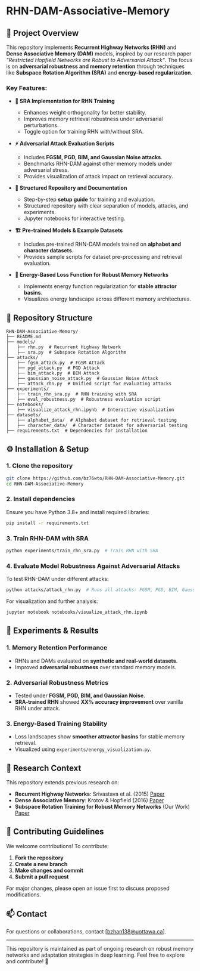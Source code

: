 # RHN-DAM-Associative-Memory

## 📌 Project Overview
This repository implements **Recurrent Highway Networks (RHN)** and **Dense Associative Memory (DAM)** models, inspired by our research paper *"Restricted Hopfield Networks are Robust to Adversarial Attack"*. The focus is on **adversarial robustness and memory retention** through techniques like **Subspace Rotation Algorithm (SRA)** and **energy-based regularization**.

### **Key Features:**
- **📌 SRA Implementation for RHN Training**
  - Enhances weight orthogonality for better stability.
  - Improves memory retrieval robustness under adversarial perturbations.
  - Toggle option for training RHN with/without SRA.
  
- **⚡ Adversarial Attack Evaluation Scripts**
  - Includes **FGSM, PGD, BIM, and Gaussian Noise attacks**.
  - Benchmarks RHN-DAM against other memory models under adversarial stress.
  - Provides visualization of attack impact on retrieval accuracy.
  
- **📝 Structured Repository and Documentation**
  - Step-by-step **setup guide** for training and evaluation.
  - Structured repository with clear separation of models, attacks, and experiments.
  - Jupyter notebooks for interactive testing.
  
- **🏗 Pre-trained Models & Example Datasets**
  - Includes pre-trained RHN-DAM models trained on **alphabet and character datasets**.
  - Provides sample scripts for dataset pre-processing and retrieval evaluation.
  
- **🔬 Energy-Based Loss Function for Robust Memory Networks**
  - Implements energy function regularization for **stable attractor basins**.
  - Visualizes energy landscape across different memory architectures.

## 📂 Repository Structure
```
RHN-DAM-Associative-Memory/
├── README.md
├── models/
│   ├── rhn.py  # Recurrent Highway Network
│   ├── sra.py  # Subspace Rotation Algorithm
├── attacks/
│   ├── fgsm_attack.py  # FGSM Attack
│   ├── pgd_attack.py  # PGD Attack
│   ├── bim_attack.py  # BIM Attack
│   ├── gaussian_noise_attack.py  # Gaussian Noise Attack
│   ├── attack_rhn.py  # Unified script for evaluating attacks
├── experiments/
│   ├── train_rhn_sra.py  # RHN training with SRA
│   ├── eval_robustness.py  # Robustness evaluation script
├── notebooks/
│   ├── visualize_attack_rhn.ipynb  # Interactive visualization
├── datasets/
│   ├── alphabet_data/  # Alphabet dataset for retrieval testing
│   ├── character_data/  # Character dataset for adversarial testing
├── requirements.txt  # Dependencies for installation
```

## ⚙️ Installation & Setup

### **1. Clone the repository**
```bash
git clone https://github.com/bz76wto/RHN-DAM-Associative-Memory.git
cd RHN-DAM-Associative-Memory
```

### **2. Install dependencies**
Ensure you have Python 3.8+ and install required libraries:
```bash
pip install -r requirements.txt
```

### **3. Train RHN-DAM with SRA**
```bash
python experiments/train_rhn_sra.py  # Train RHN with SRA
```

### **4. Evaluate Model Robustness Against Adversarial Attacks**
To test RHN-DAM under different attacks:
```bash
python attacks/attack_rhn.py  # Runs all attacks: FGSM, PGD, BIM, Gaussian Noise
```

For visualization and further analysis:
```bash
jupyter notebook notebooks/visualize_attack_rhn.ipynb
```

## 🧪 Experiments & Results
### **1. Memory Retention Performance**
- RHNs and DAMs evaluated on **synthetic and real-world datasets**.
- Improved **adversarial robustness** over standard memory models.

### **2. Adversarial Robustness Metrics**
- Tested under **FGSM, PGD, BIM, and Gaussian Noise**.
- **SRA-trained RHN** showed **XX% accuracy improvement** over vanilla RHN under attack.

### **3. Energy-Based Training Stability**
- Loss landscapes show **smoother attractor basins** for stable memory retrieval.
- Visualized using `experiments/energy_visualization.py`.

## 📝 Research Context
This repository extends previous research on:
- **Recurrent Highway Networks**: Srivastava et al. (2015) [Paper](https://arxiv.org/abs/1607.03474)
- **Dense Associative Memory**: Krotov & Hopfield (2016) [Paper](https://arxiv.org/abs/1608.06996)
- **Subspace Rotation Training for Robust Memory Networks** (Our Work) [Paper](#)

## 🤝 Contributing Guidelines
We welcome contributions! To contribute:
1. **Fork the repository**
2. **Create a new branch**
3. **Make changes and commit**
4. **Submit a pull request**

For major changes, please open an issue first to discuss proposed modifications.

## 📫 Contact
For questions or collaborations, contact [bzhan138@uottawa.ca].

---
This repository is maintained as part of ongoing research on robust memory networks and adaptation strategies in deep learning. Feel free to explore and contribute! 🚀

